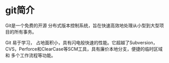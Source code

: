 # git简介

Git是一个免费的开源 分布式版本控制系统，旨在快速高效地处理从小型到大型项目的所有事务。

Git 易于学习， 占地面积小，具有闪电般快速的性能。它超越了Subversion，CVS，Perforce和ClearCase等SCM工具，具有廉价本地分支，便捷的临时区域和 多个工作流程等功能。